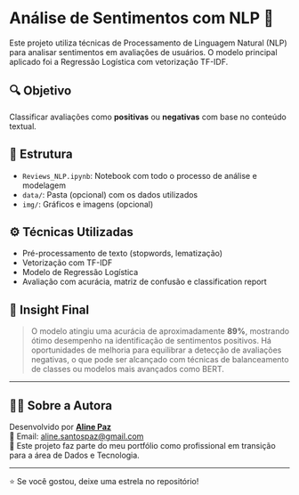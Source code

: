 # Análise de Sentimentos com NLP 🧠

Este projeto utiliza técnicas de Processamento de Linguagem Natural (NLP) para analisar sentimentos em avaliações de usuários. O modelo principal aplicado foi a Regressão Logística com vetorização TF-IDF.

## 🔍 Objetivo
Classificar avaliações como **positivas** ou **negativas** com base no conteúdo textual.

## 📁 Estrutura
- `Reviews_NLP.ipynb`: Notebook com todo o processo de análise e modelagem
- `data/`: Pasta (opcional) com os dados utilizados
- `img/`: Gráficos e imagens (opcional)

## ⚙️ Técnicas Utilizadas
- Pré-processamento de texto (stopwords, lematização)
- Vetorização com TF-IDF
- Modelo de Regressão Logística
- Avaliação com acurácia, matriz de confusão e classification report

## 🧠 Insight Final
> O modelo atingiu uma acurácia de aproximadamente **89%**, mostrando ótimo desempenho na identificação de sentimentos positivos. Há oportunidades de melhoria para equilibrar a detecção de avaliações negativas, o que pode ser alcançado com técnicas de balanceamento de classes ou modelos mais avançados como BERT.

---

## 👩‍💻 Sobre a Autora

Desenvolvido por **[Aline Paz](https://github.com/alinepax)**  
📧 Email: aline.santospaz@gmail.com  
🎯 Este projeto faz parte do meu portfólio como profissional em transição para a área de Dados e Tecnologia.

---

⭐ Se você gostou, deixe uma estrela no repositório!
